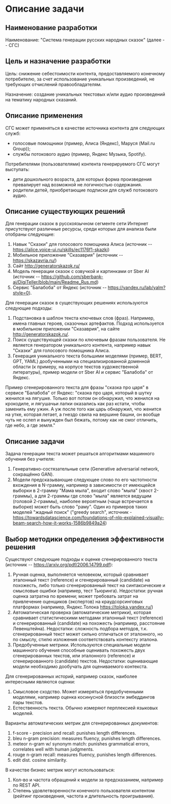 # Описание задачи

## Наименование разработки

Наименование: "Система генерации русских народных сказок" (далее -- СГС)

## Цель и назначение разработки

Цель: снижение себестоимости контента, предоставляемого конечному потребителю, за счет использование уникальных произведений, не требующих отчислений правообладателям.

Назначение: создание уникальных текстовых и/или аудио произведений на тематику народных сказаний.

## Описание применения

СГС может применяться в качестве источника контента для следующих служб:

* голосовые помощники (пример, Алиса (Яндекс), Маруся (Mail.ru Group));
* службы потокового аудио (пример, Яндекс Музыка, Spotify).

Потребителями (пользователями) контента генерируемого СГС могут выступать:

* дети дошкольного возраста, для которых форма произведения превалирует над возможной не логичностью содержания.
* родители детей, приобретающие подписки для служб потокового аудио.

## Описание существующих решений

Для генерации сказок в русскоязычном сегменте сети Интернет присутствуют различные ресурсы, среди которых для анализа были отобраны следующие:

1. Навык "Сказки" для голосового помощника Алиса (источник -- https://alice.voice-ui.ru/skills/ec1176f1-skazki)
2. Мобильное приложение "Сказаврия" (источник -- https://skazavria.ru/)
4. Сайт http://generatorskazok.ru/
5. Модель генерации сказок с озвучкой и картинками от Sber AI (источник -- https://github.com/sberbank-ai/DigiTeller/blob/main/Readme_Rus.md)
6. Сервис "Балабоба" от Яндекс (источник -- https://yandex.ru/lab/yalm?style=0).

Для генерации сказок в существующих решениях используются следующие подходы:

1. Подстановка в шаблон текста ключевых слов (фраз). Например, имена главных героев, сказочных артефактов. Подход используется в мобильном приложении "Сказаврия", на сайте http://generatorskazok.ru/.
2. Поиск существующей сказки по ключевым фразам пользователя. Не является генератором уникального контента, например навык "Сказки" для голосового помощника Алиса.
3. Генерация уникального текста большими моделями (пример, BERT, GPT, YAML) дообученными на специализированной доменной области (к примеру, на корпусе текстов художественной литературы), пример модели от Sber AI и сервис "Балабоба" от Яндекс.

Пример сгенерированного текста для фразы  "сказка про царя" в сервисе "Балабоба" от Яндекс:
"сказка про царя, который в шутку женился на лягушке.
Только вот потом он обнаружил, что женился на крокодиле, и лягушачьи лапки оказались как раз кстати, чтобы заменить ему ужин.
А уж после того как царь обнаружил, что женится на утке, которая летает, а гнездо свила на вершине башни, он вообще чуть не ослеп и вынужден был бежать, потому как не смог отличить, где небо, а где земля."

## Описание задачи

Задача генерации текста может решаться алгоритмами машинного обучения без учителя:

1. Генеративно-состязательные сети (Generative adversarial network, сокращённо GAN).
2. Модели предсказывающие следующее слово по его частотности вхождения в N-грамму, например в зависимости от имеющейся выборки в 2-грамму "Мама мыла", входит слово "мыла" (хвост 2-граммы), а для 2-граммы где  слово "мыла" является ведущим (головой 2-граммы), наиболее вероятным (чаще встречается в выборке) может быть слово "раму". Один из примеров таких моделей "жадный поиск" ("greedy search", источник - https://towardsdatascience.com/foundations-of-nlp-explained-visually-beam-search-how-it-works-1586b9849a24)

## Выбор методики определения эффективности решения

Существуют следующие подходы к оценке сгенерированного текста (источник -- https://arxiv.org/pdf/2006.14799.pdf):

1. Ручная оценка, выполняется человеком, который сравнивает эталонный текст (reference) и сгенерированный (candidate) на похожесть, либо только сгенерированный текст на синтаксические и смысловые ошибки (например, тест Тьюринга). Недостатки: ручная оценка затратна по времени; может требовать затрат на привлечение оценщиков (экспертов) на краудсорсинговых платформах (например, Яндекс.Толока https://toloka.yandex.ru/)
2. Автоматическая проверка (автоматические метрики), которая сравнивает статистическими методами эталонный текст (reference) и сгенерированный (candidate) на похожесть (например, расстояние Левенштейна). Недостатки: сложность подбора методов, т.к. сгенерированный текст может сильно отличаться от эталонного, но по смыслу, стилю изложения соответствовать контексту эталона. 
3. Предобученные метрики. Используются специальные модели машинного обучения способные оценивать похожесть двух сгенерированных текстов, или эталонного  (reference) и сгенерированного (candidate) текстов. Недостатки: оценивающие модели необходимо дообучать для оцениваемого контекста.

Для сгенерированных историй, например сказок, наиболее интересными являются оценки:

1. Смысловое сходство. Может измеряться предобученными моделями, например оценка косинусной близости эмбеддингов пары текстов.
2. Естественность текста. Обычно измеряют перплексией языковых моделей.

Варианты автоматических метрик для сгенерированных документов:

1. f-score -  precision and recall: punishes length differences.
2. bleu n-gram precision: measures fluency, punishes length differences.
3. meteor n-gram w/ synonym match: punishes grammatical errors, correlates well with human judgments.
4. rouge n-gram recall: measures fluency, punishes length differences.
5. edit dist. cosine similarity. 


В качестве бизнес метрик могут использоваться:

1. Кол-во и частота обращений к модели за предсказанием, например по REST API.
2. Степень удовлетворенности конечного пользователя контентом (рейтинг произведения, частота и длительность проигрывания).

